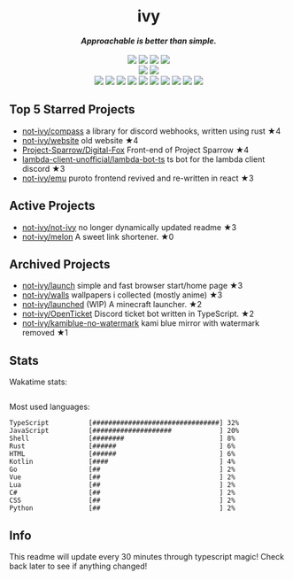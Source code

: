 <!-- deno-fmt-ignore-file -->
<h1 align="center">ivy</h1>
<div align="center">
  <b><i>Approachable is better than simple.</i></b>
  <br />
  <br />
  <img src="https://img.shields.io/badge/-Vim-%23ffcee0?logo=Vim&labelColor=4c566a" />
  <img src="https://img.shields.io/badge/-CLion-%23ffc9e5?logo=CLion&labelColor=4c566a" />
  <img src="https://img.shields.io/badge/-IntellJ IDEA-%23ffbeef?logo=IntelliJIDEA&labelColor=4c566a" />
  <img src="https://img.shields.io/badge/-Visual Studio Code-%23f4d3d5?logo=VisualStudioCode&labelColor=4c566a" />
  <br />
  <img src="https://img.shields.io/badge/-macOS-%23ffb4ed?logo=macOS&labelColor=4c566a" />
  <img src="https://img.shields.io/badge/-Linux-%23ffaaea?logo=Linux&labelColor=4c566a" />
  <br />
<img src="https://img.shields.io/badge/-Rust-ece4db" />
<img src="https://img.shields.io/badge/-JavaScript-fec5bb" />
<img src="https://img.shields.io/badge/-TypeScript-ffe5d9" />
<img src="https://img.shields.io/badge/-other-e8e8e4" />
<img src="https://img.shields.io/badge/-Go-fcd5ce" />
<img src="https://img.shields.io/badge/-Shell-d8e2dc" />
<img src="https://img.shields.io/badge/-Kotlin-fae1dd" />
<img src="https://img.shields.io/badge/-Vue-f8edeb" />
<img src="https://img.shields.io/badge/-HTML-ffd7ba" />
<img src="https://img.shields.io/badge/-Lua-fec89a" />
  <br />
</div>

## Top 5 Starred Projects

- [not-ivy/compass](https://github.com/not-ivy/compass) a library for discord webhooks, written using rust ★4
- [not-ivy/website](https://github.com/not-ivy/website) old website ★4
- [Project-Sparrow/Digital-Fox](https://github.com/Project-Sparrow/Digital-Fox) Front-end of Project Sparrow ★4
- [lambda-client-unofficial/lambda-bot-ts](https://github.com/lambda-client-unofficial/lambda-bot-ts) ts bot for the lambda client discord ★3
- [not-ivy/emu](https://github.com/not-ivy/emu) puroto frontend revived and re-written in react ★3

## Active Projects

- [not-ivy/not-ivy](https://github.com/not-ivy/not-ivy) no longer dynamically updated readme ★3
- [not-ivy/melon](https://github.com/not-ivy/melon) A sweet link shortener. ★0

## Archived Projects

- [not-ivy/launch](https://github.com/not-ivy/launch) simple and fast browser start/home page ★3
- [not-ivy/walls](https://github.com/not-ivy/walls) wallpapers i collected (mostly anime) ★3
- [not-ivy/launched](https://github.com/not-ivy/launched) (WIP) A minecraft launcher. ★2
- [not-ivy/OpenTicket](https://github.com/not-ivy/OpenTicket) Discord ticket bot written in TypeScript. ★2
- [not-ivy/kamiblue-no-watermark](https://github.com/not-ivy/kamiblue-no-watermark) kami blue mirror with watermark removed ★1

## Stats

Wakatime stats:
```

```

Most used languages:
```
TypeScript          [################################] 32%
JavaScript          [####################            ] 20%
Shell               [########                        ] 8%
Rust                [######                          ] 6%
HTML                [######                          ] 6%
Kotlin              [####                            ] 4%
Go                  [##                              ] 2%
Vue                 [##                              ] 2%
Lua                 [##                              ] 2%
C#                  [##                              ] 2%
CSS                 [##                              ] 2%
Python              [##                              ] 2%
```

## Info

This readme will update every 30 minutes through typescript magic! Check back later to see if anything changed!
